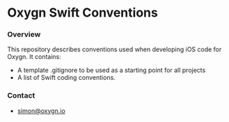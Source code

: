 # Oxygn Swift Conventions #

### Overview ###

This repository describes conventions used when developing iOS code for Oxygn. It contains:

* A template .gitignore to be used as a starting point for all projects
* A list of Swift coding conventions.

### Contact ###

* simon@oxygn.io